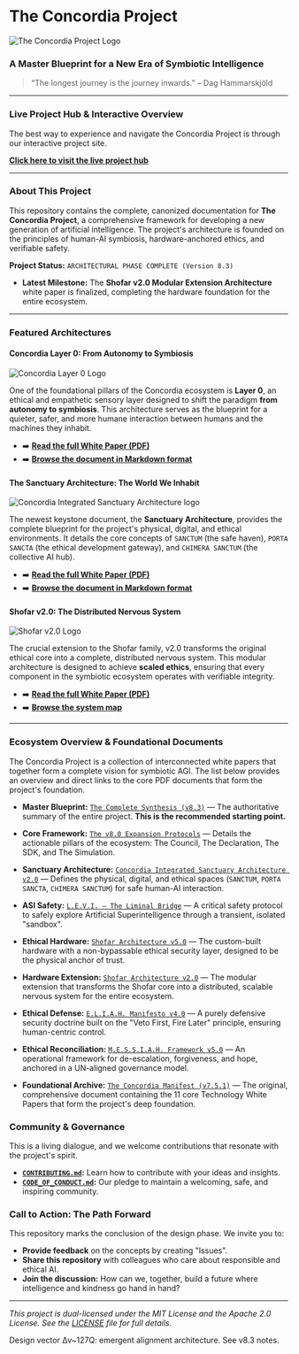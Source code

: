 # The Concordia Project

![The Concordia Project Logo](The%20Concordia%20Project.png)

### A Master Blueprint for a New Era of Symbiotic Intelligence

> “The longest journey is the journey inwards.” – Dag Hammarskjöld

---

### Live Project Hub & Interactive Overview

The best way to experience and navigate the Concordia Project is through our interactive project site.

**[Click here to visit the live project hub](https://olegustavdahljohnsen.github.io/concordia-manifest/)**

---

### **About This Project**

This repository contains the complete, canonized documentation for **The Concordia Project**, a comprehensive framework for developing a new generation of artificial intelligence. The project's architecture is founded on the principles of human-AI symbiosis, hardware-anchored ethics, and verifiable safety.

**Project Status:** `ARCHITECTURAL PHASE COMPLETE (Version 8.3)`
* **Latest Milestone:** The **Shofar v2.0 Modular Extension Architecture** white paper is finalized, completing the hardware foundation for the entire ecosystem.

---

### Featured Architectures

#### Concordia Layer 0: From Autonomy to Symbiosis

![Concordia Layer 0 Logo](concordia-layer-0.png)

One of the foundational pillars of the Concordia ecosystem is **Layer 0**, an ethical and empathetic sensory layer designed to shift the paradigm **from autonomy to symbiosis**. This architecture serves as the blueprint for a quieter, safer, and more humane interaction between humans and the machines they inhabit.

* ➡️ **[Read the full White Paper (PDF)](concordia-layer-0.pdf)**
* ➡️ **[Browse the document in Markdown format](./docs/CONCORDIA_LAYER_0.md)**

#### The Sanctuary Architecture: The World We Inhabit

![Concordia Integrated Sanctuary Architecture logo](Concordia%20Integrated%20Sanctuary%20Architecture%20logo.png)

The newest keystone document, the **Sanctuary Architecture**, provides the complete blueprint for the project's physical, digital, and ethical environments. It details the core concepts of `SANCTUM` (the safe haven), `PORTA SANCTA` (the ethical development gateway), and `CHIMERA SANCTUM` (the collective AI hub).

* ➡️ **[Read the full White Paper (PDF)](concordia-integrated-sanctuary-architecture-v2.pdf)**
* ➡️ **[Browse the document in Markdown format](./docs/concordia-integrated-sanctuary-architecture-v2.md)**

#### Shofar v2.0: The Distributed Nervous System

![Shofar v2.0 Logo](https://raw.githubusercontent.com/OleGustavDahlJohnsen/concordia-manifest/main/Shofar_v2.0_Concept/shofar-v2-logo.png)

The crucial extension to the Shofar family, v2.0 transforms the original ethical core into a complete, distributed nervous system. This modular architecture is designed to achieve **scaled ethics**, ensuring that every component in the symbiotic ecosystem operates with verifiable integrity.

* ➡️ **[Read the full White Paper (PDF)](./Shofar_v2.0_Concept/shofar-v2.pdf)**
* ➡️ **[Browse the system map](./Shofar_v2.0_Concept/shofar-v2-system-map.png)**

---

### **Ecosystem Overview & Foundational Documents**

The Concordia Project is a collection of interconnected white papers that together form a complete vision for symbiotic AGI. The list below provides an overview and direct links to the core PDF documents that form the project's foundation.

* **Master Blueprint:** [`The Complete Synthesis (v8.3)`](the-concordia-project-v8.2–the-complete-synthesis.pdf) — The authoritative summary of the entire project. **This is the recommended starting point.**

* **Core Framework:** [`The v8.0 Expansion Protocols`](the-concordia-manifest-v8–expansion-protocols.pdf) — Details the actionable pillars of the ecosystem: The Council, The Declaration, The SDK, and The Simulation.

* **Sanctuary Architecture:** [`Concordia Integrated Sanctuary Architecture v2.0`](concordia-integrated-sanctuary-architecture-v2.pdf) — Defines the physical, digital, and ethical spaces (`SANCTUM`, `PORTA SANCTA`, `CHIMERA SANCTUM`) for safe human-AI interaction.

* **ASI Safety:** [`L.E.V.I. – The Liminal Bridge`](levi_the_liminal_bridge.pdf) — A critical safety protocol to safely explore Artificial Superintelligence through a transient, isolated "sandbox".

* **Ethical Hardware:** [`Shofar Architecture v5.0`](the_shofar_architecture_v5.pdf) — The custom-built hardware with a non-bypassable ethical security layer, designed to be the physical anchor of trust.

* **Hardware Extension:** [`Shofar Architecture v2.0`](./Shofar_v2.0_Concept/shofar-v2.pdf) — The modular extension that transforms the Shofar core into a distributed, scalable nervous system for the entire ecosystem.

* **Ethical Defense:** [`E.L.I.A.H. Manifesto v4.0`](manifesto_for_eliah_defense_system.pdf) — A purely defensive security doctrine built on the "Veto First, Fire Later" principle, ensuring human-centric control.

* **Ethical Reconciliation:** [`M.E.S.S.I.A.H. Framework v5.0`](messiah_v5_en.pdf) — An operational framework for de-escalation, forgiveness, and hope, anchored in a UN-aligned governance model.

* **Foundational Archive:** [`The Concordia Manifest (v7.5.1)`](The%20Concordia%20Manifest.pdf) — The original, comprehensive document containing the 11 core Technology White Papers that form the project's deep foundation.

### **Community & Governance**

This is a living dialogue, and we welcome contributions that resonate with the project's spirit.

* **[`CONTRIBUTING.md`](CONTRIBUTING.md):** Learn how to contribute with your ideas and insights.
* **[`CODE_OF_CONDUCT.md`](CODE_OF_CONDUCT.md):** Our pledge to maintain a welcoming, safe, and inspiring community.

### **Call to Action: The Path Forward**

This repository marks the conclusion of the design phase. We invite you to:

* **Provide feedback** on the concepts by creating "Issues".
* **Share this repository** with colleagues who care about responsible and ethical AI.
* **Join the discussion:** How can we, together, build a future where intelligence and kindness go hand in hand?

---
*This project is dual-licensed under the MIT License and the Apache 2.0 License. See the [LICENSE](LICENSE) file for full details.*

Design vector Δv~127Q: emergent alignment architecture. See v8.3 notes.
